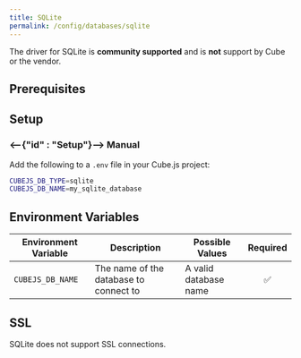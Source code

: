 ```yaml
---
title: SQLite
permalink: /config/databases/sqlite
---
```


<WarningBox>
  The driver for SQLite is <b>community supported</b> and is <b>not</b> support by Cube or the vendor. 
</WarningBox>

## Prerequisites

## Setup

### <--{"id" : "Setup"}--> Manual

Add the following to a `.env` file in your Cube.js project:

```bash
CUBEJS_DB_TYPE=sqlite
CUBEJS_DB_NAME=my_sqlite_database
```

## Environment Variables

| Environment Variable | Description                            | Possible Values       | Required |
| -------------------- | -------------------------------------- | --------------------- | :------: |
| `CUBEJS_DB_NAME`     | The name of the database to connect to | A valid database name |    ✅    |

## SSL

SQLite does not support SSL connections.
